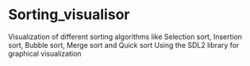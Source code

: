 # Sorting_visualisor
Visualization of different sorting algorithms like Selection sort, Insertion sort, Bubble sort, Merge sort and Quick sort Using the SDL2 library for graphical visualization
